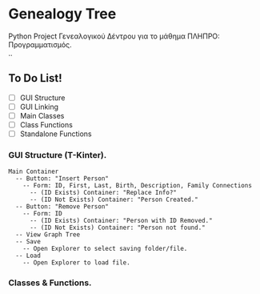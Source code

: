 # Genealogy Tree
Python Project Γενεαλογικού Δέντρου για το μάθημα ΠΛΗΠΡΟ: Προγραμματισμός.<br>
..

## To Do List!
- [ ] GUI Structure
- [ ] GUI Linking
- [ ] Main Classes
- [ ] Class Functions
- [ ] Standalone Functions

### GUI Structure (T-Kinter).
```
Main Container
  -- Button: "Insert Person"
    -- Form: ID, First, Last, Birth, Description, Family Connections
      -- (ID Exists) Container: "Replace Info?"
      -- (ID Not Exists) Container: "Person Created."
  -- Button: "Remove Person"
    -- Form: ID
      -- (ID Exists) Container: "Person with ID Removed."
      -- (ID Not Exists) Container: "Person not found."
  -- View Graph Tree
  -- Save
    -- Open Explorer to select saving folder/file.
  -- Load
    -- Open Explorer to load file.
```

### Classes & Functions.